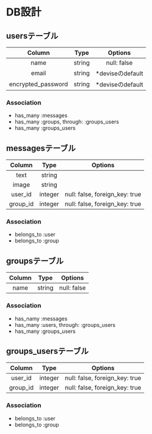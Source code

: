 # DB設計

## usersテーブル
|Column|Type|Options|
|:--:|:--:|:--:|
|name|string|null: false|
|email|string|*deviseのdefault|
|encrypted_password|string|*deviseのdefault|

### Association
- has_many :messages
- has_many :groups, through: :groups_users
- has_many :groups_users

## messagesテーブル
|Column|Type|Options|
|:--:|:--:|:--:|
|text|string||
|image|string||
|user_id|integer|null: false, foreign_key: true|
|group_id|integer|null: false, foreign_key: true|

### Association
- belongs_to :user
- belongs_to :group

## groupsテーブル
|Column|Type|Options|
|:--:|:--:|:--:|
|name|string|null: false|

### Association
- has_namy :messages
- has_many :users, through: :groups_users
- has_many :groups_users

## groups_usersテーブル
|Column|Type|Options|
|:--:|:--:|:--:|
|user_id|integer|null: false, foreign_key: true|
|group_id|integer|null: false, foreign_key: true|

### Association
- belongs_to :user
- belongs_to :group
